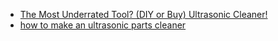 - [The Most Underrated Tool? (DIY or Buy) Ultrasonic Cleaner!](https://youtu.be/SbIISdLQQKo)
- [how to make an ultrasonic parts cleaner](https://youtu.be/R1DtY2VwSyY)
